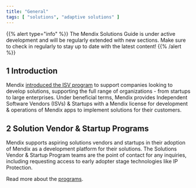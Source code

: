 ```yaml
---
title: "General"
tags: [ "solutions", "adaptive solutions" ]
---
```


{{% alert type="info" %}}
The Mendix Solutions Guide is under active development and will be regularly extended with new sections. Make sure to check in regularly to stay up to date with the latest content!
{{% /alert %}}

## 1 Introduction

Mendix [introduced the ISV program](https://www.mendix.com/blog/introducing-the-mendix-isv-partner-program/) to support companies looking to develop solutions, supporting the full range of organizations - from startups to large enterprises. Under beneficial terms, Mendix provides Independent Software Vendors (ISVs) & Startups with a Mendix license for development & operations of Mendix apps to implement solutions for their customers.


## 2 Solution Vendor & Startup Programs

Mendix supports aspiring solutions vendors and startups in their adoption of Mendix as a development platform for their solutions. The Solutions Vendor & Startup Program teams are the point of contact for any inquiries, including requesting access to early adopter stage technologies like IP Protection.

Read more about the [programs](vendor-programs).
